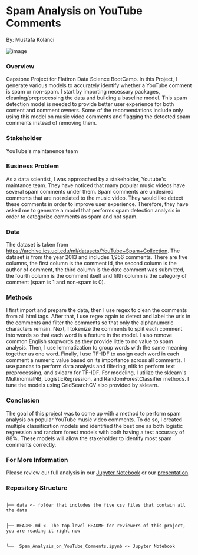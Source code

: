 
# Spam Analysis on YouTube Comments
By: Mustafa Kolanci


![image](https://i.ytimg.com/vi/al2AN2pbnu8/maxresdefault.jpg)


###  Overview
Capstone Project for Flatiron Data Science BootCamp. In this Project, I generate various models to accurately identify whether a YouTube comment is spam or non-spam. I start by importing necessary packages, cleaning/preprocessing the data and building a baseline model. This spam detection model is needed to provide better user experience for both content and comment owners. Some of the recomendations include only using this model on music video comments and flagging the detected spam comments instead of removing them.


### Stakeholder
YouTube's maintanence team

### Business Problem
As a data scientist, I was approached by a stakeholder, Youtube's maintance team. They have noticed that many popular music videos have several spam comments under them. Spam comments are undesired comments that are not related to the music video. They would like detect these comments in order to improve user experience. Therefore, they have asked me to generate a model that performs spam detection analysis in order to categorize comments as spam and not spam.


### Data
The dataset is taken from https://archive.ics.uci.edu/ml/datasets/YouTube+Spam+Collection.
The dataset is from the year 2013 and includes  1,956 comments. There are five columns, the first column is the comment id, the second column is the author of comment, the third column is the date comment was submitted, the fourth column is the comment itself and fifth column is the category of comment (spam is 1 and non-spam is 0).

### Methods
I first import and prepare the data, then I use regex to clean the comments from all html tags. After that, I use regex again to detect and label the urls in the comments and filter the comments so that only the alphanumeric characters remain. Next, I tokenize the comments to split each comment into words so that each word is a feature in the model. I also remove common English stopwords as they provide little to no value to spam analysis. Then, I use lemmatization to group words with the same meaning together as one word. Finally, I use TF-IDF to assign each word in each comment a numeric value based on its importance across all comments. I use pandas to perform data analysis and filtering, nltk to perform text preprocessing, and sklearn for TF-IDF. For modeling, I utilize the sklearn's MultinomialNB, LogisticRegression, and RandomForestClassifier methods. I tune the models using GridSearchCV also provided by sklearn.

### Conclusion 
The goal of this project was to come up with a method to perform spam analysis on popular YouTube music video comments. To do so, I created multiple classification models and identified the best one as both logistic regression and random forest models with both having a test accuracy of 88%. These models will allow the stakeholder to identify most spam comments correctly.

### For More Information
Please review our full analysis in our [Jupyter Notebook]() or our [presentation]().
### Repository Structure

```

├── data <- folder that includes the five csv files that contain all the data


├── README.md <- The top-level README for reviewers of this project, you are reading it right now


└──  Spam_Analysis_on_YouTube_Comments.ipynb <- Jupyter Notebook
